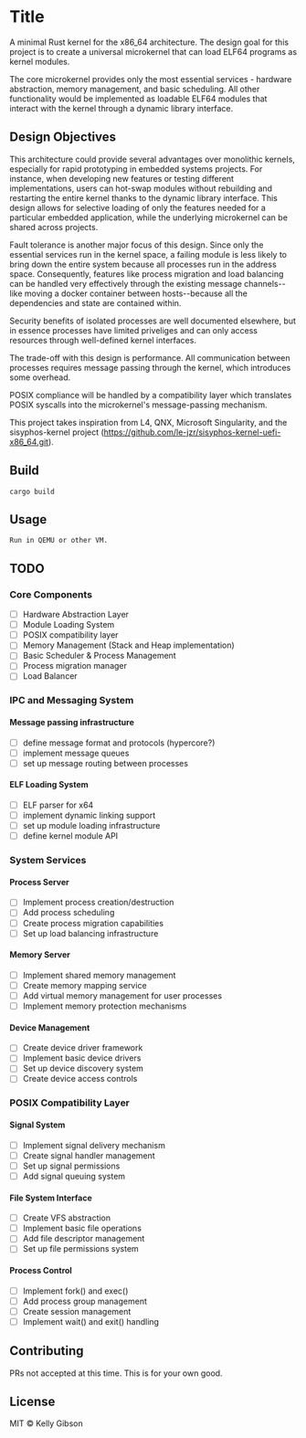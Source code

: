 # Title

A minimal Rust kernel for the x86_64 architecture. The design goal for this project is to create a universal microkernel that can load ELF64 programs as kernel modules.

The core microkernel provides only the most essential services - hardware abstraction, memory management, and basic scheduling. All other functionality would be implemented as loadable ELF64 modules that interact with the kernel through a dynamic library interface.

## Design Objectives

This architecture could provide several advantages over monolithic kernels, especially for rapid prototyping in embedded systems projects. For instance, when developing new features or testing different implementations, users can hot-swap modules without rebuilding and restarting the entire kernel thanks to the dynamic library interface. This design allows for selective loading of only the features needed for a particular embedded application, while the underlying microkernel can be shared across projects.

Fault tolerance is another major focus of this design. Since only the essential services run in the kernel space, a failing module is less likely to bring down the entire system because all processes run in the address space. Consequently, features like process migration and load balancing can be handled very effectively through the existing message channels--like moving a docker container between hosts--because all the dependencies and state are contained within.

Security benefits of isolated processes are well documented elsewhere, but in essence processes have limited priveliges and can only access resources through well-defined kernel interfaces.

The trade-off with this design is performance. All communication between processes requires message passing through the kernel, which introduces some overhead.

POSIX compliance will be handled by a compatibility layer which translates POSIX syscalls into the microkernel's message-passing mechanism.

This project takes inspiration from L4, QNX, Microsoft Singularity, and the sisyphos-kernel project (https://github.com/le-jzr/sisyphos-kernel-uefi-x86_64.git).

## Build

```
cargo build
```

## Usage

```
Run in QEMU or other VM.
```

## TODO

### Core Components
- [ ] Hardware Abstraction Layer
- [ ] Module Loading System
- [ ] POSIX compatibility layer
- [ ] Memory Management (Stack and Heap implementation)
- [ ] Basic Scheduler & Process Management
- [ ] Process migration manager
- [ ] Load Balancer

### IPC and Messaging System
#### Message passing infrastructure
- [ ] define message format and protocols (hypercore?)
- [ ] implement message queues
- [ ] set up message routing between processes
#### ELF Loading System
- [ ] ELF parser for x64
- [ ] implement dynamic linking support
- [ ] set up module loading infrastructure
- [ ] define kernel module API

### System Services
#### Process Server
- [ ] Implement process creation/destruction
- [ ] Add process scheduling
- [ ] Create process migration capabilities
- [ ] Set up load balancing infrastructure

#### Memory Server
- [ ] Implement shared memory management
- [ ] Create memory mapping service
- [ ] Add virtual memory management for user processes
- [ ] Implement memory protection mechanisms

#### Device Management
- [ ] Create device driver framework
- [ ] Implement basic device drivers
- [ ] Set up device discovery system
- [ ] Create device access controls

### POSIX Compatibility Layer
#### Signal System
- [ ] Implement signal delivery mechanism
- [ ] Create signal handler management
- [ ] Set up signal permissions
- [ ] Add signal queuing system

#### File System Interface
- [ ] Create VFS abstraction
- [ ] Implement basic file operations
- [ ] Add file descriptor management
- [ ] Set up file permissions system

#### Process Control
- [ ] Implement fork() and exec()
- [ ] Add process group management
- [ ] Create session management
- [ ] Implement wait() and exit() handling

## Contributing

PRs not accepted at this time. This is for your own good.

## License

MIT © Kelly Gibson
